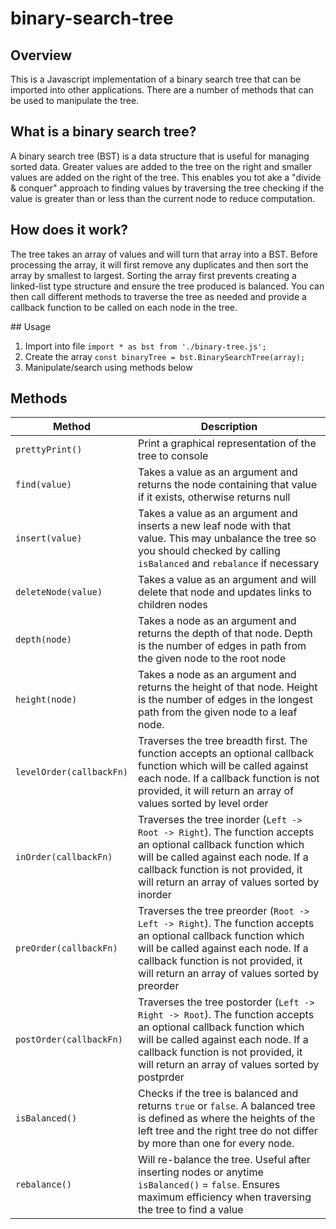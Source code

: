 # binary-search-tree

## Overview
This is a Javascript implementation of a binary search tree that can be imported into other applications. There are a number of methods that can be used to manipulate the tree.

## What is a binary search tree?
A binary search tree (BST) is a data structure that is useful for managing sorted data. Greater values are added to the tree on the right and smaller values are added on the right of the tree. This enables you tot ake a "divide & conquer" approach to finding values by traversing the tree checking if the value is greater than or less than the current node to reduce computation.

## How does it work?

The tree takes an array of values and will turn that array into a BST. Before processing the array, it will first remove any duplicates and then sort the array by smallest to largest. Sorting the array first prevents creating a linked-list type structure and ensure the tree produced is balanced. You can then call different methods to traverse the tree as needed and provide a callback function to be called on each node in the tree.

## Usage 

1. Import into file `import * as bst from './binary-tree.js';`
2. Create the array `const binaryTree = bst.BinarySearchTree(array);`
3. Manipulate/search using methods below


## Methods

| Method | Description |
| ---- | ----|
| `prettyPrint()` | Print a graphical representation of the tree to console |
| `find(value)` | Takes a value as an argument and returns the node containing that value if it exists, otherwise returns null |
| `insert(value)` | Takes a value as an argument and inserts a new leaf node with that value. This may unbalance the tree so you should checked by calling `isBalanced` and `rebalance` if necessary |
| `deleteNode(value)` | Takes a value as an argument and will delete that node and updates links to children nodes |
| `depth(node)` | Takes a node as an argument and returns the depth of that node. Depth is the number of edges in path from the given node to the root node |
| `height(node)` | Takes a node as an argument and returns the height of that node. Height is the number of edges in the longest path from the given node to a leaf node.
| `levelOrder(callbackFn)` | Traverses the tree breadth first. The function accepts an optional callback function which will be called against each node. If a callback function is not provided, it will return an array of values sorted by level order |
| `inOrder(callbackFn)` | Traverses the tree inorder (`Left -> Root -> Right`). The function accepts an optional callback function which will be called against each node. If a callback function is not provided, it will return an array of values sorted by inorder |
| `preOrder(callbackFn)` | Traverses the tree preorder (`Root -> Left -> Right`). The function accepts an optional callback function which will be called against each node. If a callback function is not provided, it will return an array of values sorted by preorder |
| `postOrder(callbackFn)` | Traverses the tree postorder (`Left -> Right -> Root`). The function accepts an optional callback function which will be called against each node. If a callback function is not provided, it will return an array of values sorted by postprder |
| `isBalanced()` | Checks if the tree is balanced and returns `true` or `false`. A balanced tree is defined as where the heights of the left tree and the right tree do not differ by more than one for every node. |
| `rebalance()` |  Will re-balance the tree. Useful after inserting nodes or anytime `isBalanced()` = `false`. Ensures maximum efficiency when traversing the tree to find a value |